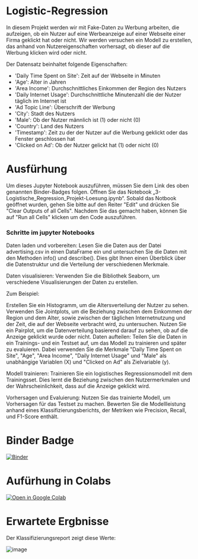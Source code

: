 # Logistic-Regression
In diesem Projekt werden wir mit Fake-Daten zu Werbung arbeiten, die aufzeigen, ob ein Nutzer auf eine Werbeanzeige auf einer Webseite einer Firma geklickt hat oder nicht. Wir werden versuchen ein Modell zu erstellen, das anhand von Nutzereigenschaften vorhersagt, ob dieser auf die Werbung klicken wird oder nicht.

Der Datensatz beinhaltet folgende Eigenschaften:

* 'Daily Time Spent on Site': Zeit auf der Webseite in Minuten
* 'Age': Alter in Jahren
* 'Area Income': Durchschnittliches Einkommen der Region des Nutzers
* 'Daily Internet Usage': Durchschnittliche Minutenzahl die der Nutzer täglich im Internet ist
* 'Ad Topic Line': Überschrift der Werbung
* 'City': Stadt des Nutzers
* 'Male': Ob der Nutzer männlich ist (1) oder nicht (0)
* 'Country': Land des Nutzers
* 'Timestamp': Zeit zu der der Nutzer auf die Werbung geklickt oder das Fenster geschlossen hat
* 'Clicked on Ad': Ob der Nutzer gelickt hat (1) oder nicht (0)

# Ausfürhung

Um dieses Jupyter Notebook auszuführen, müssen Sie dem Link des oben genannten Binder-Badges folgen. Öffnen Sie das Notebook „3-Logistische_Regression_Projekt-Loesung.ipynb“. Sobald das Notbook geöffnet wurden, gehen Sie bitte auf den Reiter "Edit" und drücken Sie "Clear Outputs of all Cells". Nachdem Sie das gemacht haben, können Sie auf "Run all Cells" klicken um den Code auszuführen.

### Schritte im jupyter Notebooks

Daten laden und vorbereiten: Lesen Sie die Daten aus der Datei advertising.csv in einen DataFrame ein und untersuchen Sie die Daten mit den Methoden info() und describe(). Dies gibt Ihnen einen Überblick über die Datenstruktur und die Verteilung der verschiedenen Merkmale.

Daten visualisieren: Verwenden Sie die Bibliothek Seaborn, um verschiedene Visualisierungen der Daten zu erstellen. 

Zum Beispiel:

Erstellen Sie ein Histogramm, um die Altersverteilung der Nutzer zu sehen.
Verwenden Sie Jointplots, um die Beziehung zwischen dem Einkommen der Region und dem Alter, sowie zwischen der täglichen Internetnutzung und der Zeit, die auf der Webseite verbracht wird, zu untersuchen.
Nutzen Sie ein Pairplot, um die Datenverteilung basierend darauf zu sehen, ob auf die Anzeige geklickt wurde oder nicht.
Daten aufteilen: Teilen Sie die Daten in ein Trainings- und ein Testset auf, um das Modell zu trainieren und später zu evaluieren. Dabei verwenden Sie die Merkmale "Daily Time Spent on Site", "Age", "Area Income", "Daily Internet Usage" und "Male" als unabhängige Variablen (X) und "Clicked on Ad" als Zielvariable (y).

Modell trainieren: Trainieren Sie ein logistisches Regressionsmodell mit dem Trainingsset. Dies lernt die Beziehung zwischen den Nutzermerkmalen und der Wahrscheinlichkeit, dass auf die Anzeige geklickt wird.

Vorhersagen und Evaluierung: Nutzen Sie das trainierte Modell, um Vorhersagen für das Testset zu machen. Bewerten Sie die Modellleistung anhand eines Klassifizierungsberichts, der Metriken wie Precision, Recall, und F1-Score enthält.

# Binder Badge
[![Binder](https://mybinder.org/badge_logo.svg)](https://mybinder.org/v2/gh/FranjoHHZ/Logistic-Regression/HEAD)



# Aufürhung in Colabs

[![Open in Google Colab](https://colab.research.google.com/assets/colab-badge.svg)](https://colab.research.google.com/github/FranjoHHZ/Logistic-Regression/blob/main/Logistic%20Regression/3-Logistische_Regression_Projekt-Loesung.ipynb)

# Erwartete Ergbnisse
Der Klassifizierungsreport zeigt diese Werte:

![image](https://github.com/user-attachments/assets/a1bb6f03-0388-4575-a2ec-543e1d48a6fa)


